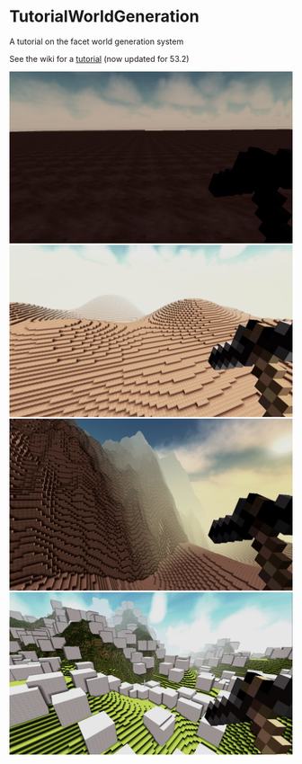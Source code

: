 TutorialWorldGeneration
=======================

A tutorial on the facet world generation system

See the wiki for a [tutorial](https://github.com/Terasology/TutorialWorldGeneration/wiki) (now updated for 53.2)

![Facet Production](/images/Facet%20Production.png)
![Noise Sampling](/images/Noise%20Sampling.png)
![Facet Modification](/images/Facet%20Modification.png)
![Houses](/images/Houses.png)
